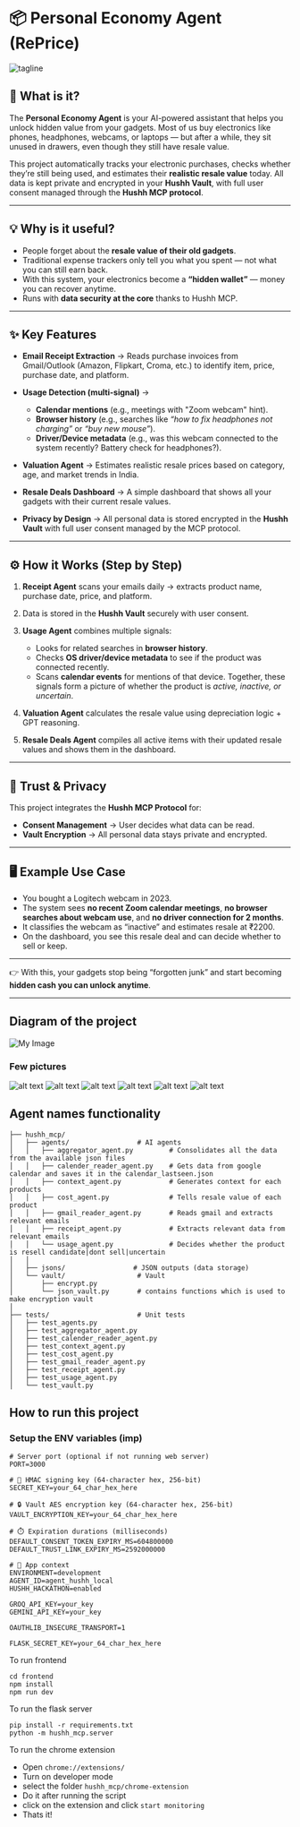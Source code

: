 

# 📦 Personal Economy Agent (RePrice)
![tagline](submissions/tagline.png)

## 🚀 What is it?

The **Personal Economy Agent** is your AI-powered assistant that helps you unlock hidden value from your gadgets. Most of us buy electronics like phones, headphones, webcams, or laptops — but after a while, they sit unused in drawers, even though they still have resale value.

This project automatically tracks your electronic purchases, checks whether they’re still being used, and estimates their **realistic resale value** today. All data is kept private and encrypted in your **Hushh Vault**, with full user consent managed through the **Hushh MCP protocol**.

---

## 💡 Why is it useful?

* People forget about the **resale value of their old gadgets**.
* Traditional expense trackers only tell you what you spent — not what you can still earn back.
* With this system, your electronics become a **“hidden wallet”** — money you can recover anytime.
* Runs with **data security at the core** thanks to Hushh MCP.

---

## ✨ Key Features

* **Email Receipt Extraction** → Reads purchase invoices from Gmail/Outlook (Amazon, Flipkart, Croma, etc.) to identify item, price, purchase date, and platform.
* **Usage Detection (multi-signal)** →

  * **Calendar mentions** (e.g., meetings with "Zoom webcam" hint).
  * **Browser history** (e.g., searches like *“how to fix headphones not charging”* or *“buy new mouse”*).
  * **Driver/Device metadata** (e.g., was this webcam connected to the system recently? Battery check for headphones?).
* **Valuation Agent** → Estimates realistic resale prices based on category, age, and market trends in India.
* **Resale Deals Dashboard** → A simple dashboard that shows all your gadgets with their current resale values.
* **Privacy by Design** → All personal data is stored encrypted in the **Hushh Vault** with full user consent managed by the MCP protocol.

---

## ⚙️ How it Works (Step by Step)

1. **Receipt Agent** scans your emails daily → extracts product name, purchase date, price, and platform.
2. Data is stored in the **Hushh Vault** securely with user consent.
3. **Usage Agent** combines multiple signals:

   * Looks for related searches in **browser history**.
   * Checks **OS driver/device metadata** to see if the product was connected recently.
   * Scans **calendar events** for mentions of that device.
     Together, these signals form a picture of whether the product is *active, inactive, or uncertain*.
4. **Valuation Agent** calculates the resale value using depreciation logic + GPT reasoning.
5. **Resale Deals Agent** compiles all active items with their updated resale values and shows them in the dashboard.

---

## 🔐 Trust & Privacy

This project integrates the **Hushh MCP Protocol** for:

* **Consent Management** → User decides what data can be read.
* **Vault Encryption** → All personal data stays private and encrypted.

---

## 🖥️ Example Use Case

* You bought a Logitech webcam in 2023.
* The system sees **no recent Zoom calendar meetings**, **no browser searches about webcam use**, and **no driver connection for 2 months**.
* It classifies the webcam as “inactive” and estimates resale at ₹2200.
* On the dashboard, you see this resale deal and can decide whether to sell or keep.

---

👉 With this, your gadgets stop being “forgotten junk” and start becoming **hidden cash you can unlock anytime**.

---

## Diagram of the project

![My Image](project_flow.jpg)

### Few pictures
![alt text](submissions/image.png)
![alt text](submissions/image-1.png)
![alt text](submissions/image-2.png)
![alt text](submissions/image-3.png)
![alt text](submissions/image-4.png)
![alt text](submissions/image-5.png)


## Agent names functionality
```
├── hushh_mcp/                  
│   ├── agents/                 # AI agents
│   │   ├── aggregator_agent.py         # Consolidates all the data from the available json files
│   │   ├── calender_reader_agent.py    # Gets data from google calendar and saves it in the calendar_lastseen.json
│   │   ├── context_agent.py            # Generates context for each products
│   │   ├── cost_agent.py               # Tells resale value of each product
│   │   ├── gmail_reader_agent.py       # Reads gmail and extracts relevant emails
│   │   ├── receipt_agent.py            # Extracts relevant data from relevant emails
│   │   └── usage_agent.py              # Decides whether the product is resell candidate|dont sell|uncertain
│   │
│   ├── jsons/                 # JSON outputs (data storage)
│   └── vault/                  # Vault
│       ├── encrypt.py
│       └── json_vault.py       # contains functions which is used to make encryption vault
│
├── tests/                      # Unit tests
│   ├── test_agents.py
│   ├── test_aggregator_agent.py
│   ├── test_calender_reader_agent.py
│   ├── test_context_agent.py
│   ├── test_cost_agent.py
│   ├── test_gmail_reader_agent.py
│   ├── test_receipt_agent.py
│   ├── test_usage_agent.py
│   └── test_vault.py
```

## How to run this project

### Setup the ENV variables (imp)
```
# Server port (optional if not running web server)
PORT=3000

# 🔐 HMAC signing key (64-character hex, 256-bit)
SECRET_KEY=your_64_char_hex_here

# 🔒 Vault AES encryption key (64-character hex, 256-bit)
VAULT_ENCRYPTION_KEY=your_64_char_hex_here

# ⏱️ Expiration durations (milliseconds)
DEFAULT_CONSENT_TOKEN_EXPIRY_MS=604800000
DEFAULT_TRUST_LINK_EXPIRY_MS=2592000000

# 🌱 App context
ENVIRONMENT=development
AGENT_ID=agent_hushh_local
HUSHH_HACKATHON=enabled

GROQ_API_KEY=your_key
GEMINI_API_KEY=your_key

OAUTHLIB_INSECURE_TRANSPORT=1

FLASK_SECRET_KEY=your_64_char_hex_here
```

To run frontend

```
cd frontend
npm install
npm run dev
```

To run the flask server

```
pip install -r requirements.txt
python -m hushh_mcp.server
```

To run the chrome extension

- Open ```chrome://extensions/```
- Turn on developer mode
- select the folder ```hushh_mcp/chrome-extension```
- Do it after running the script
- click on the extension and click ```start monitoring```
- Thats it!


